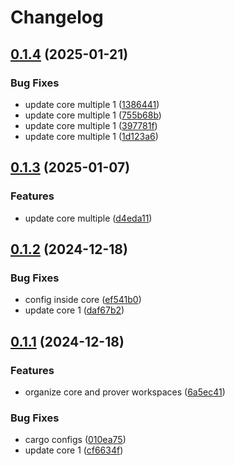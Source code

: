 # Changelog

## [0.1.4](https://github.com/antonbaliasnikov/release-please-multiple/compare/core-v0.1.3...core-v0.1.4) (2025-01-21)


### Bug Fixes

* update core multiple 1 ([1386441](https://github.com/antonbaliasnikov/release-please-multiple/commit/13864411ec7a931e6ff8ead9d4147a86bca11ac4))
* update core multiple 1 ([755b68b](https://github.com/antonbaliasnikov/release-please-multiple/commit/755b68b0a66e2ad5404fd317c2ddc85b4dbf3616))
* update core multiple 1 ([397781f](https://github.com/antonbaliasnikov/release-please-multiple/commit/397781f68343d1f0d8d61773e5b6e80a0bdfab2f))
* update core multiple 1 ([1d123a6](https://github.com/antonbaliasnikov/release-please-multiple/commit/1d123a60fc1698f86454f798e674b7fa03c883a1))

## [0.1.3](https://github.com/antonbaliasnikov/release-please-multiple/compare/core-v0.1.2...core-v0.1.3) (2025-01-07)


### Features

* update core multiple ([d4eda11](https://github.com/antonbaliasnikov/release-please-multiple/commit/d4eda1126dc518bd28c04f43352e22667cb8b945))

## [0.1.2](https://github.com/antonbaliasnikov/release-please-multiple/compare/core-v0.1.1...core-v0.1.2) (2024-12-18)


### Bug Fixes

* config inside core ([ef541b0](https://github.com/antonbaliasnikov/release-please-multiple/commit/ef541b0d0ee5a022570336c472423c612a7e0112))
* update core 1 ([daf67b2](https://github.com/antonbaliasnikov/release-please-multiple/commit/daf67b2056268cbfc189c6441afdab9dd24bdf89))

## [0.1.1](https://github.com/antonbaliasnikov/release-please-multiple/compare/core-v0.1.0...core-v0.1.1) (2024-12-18)


### Features

* organize core and prover workspaces ([6a5ec41](https://github.com/antonbaliasnikov/release-please-multiple/commit/6a5ec41494dfdc3a7fcd6bada8b56c3232bf47af))


### Bug Fixes

* cargo configs ([010ea75](https://github.com/antonbaliasnikov/release-please-multiple/commit/010ea759ec6a356848482b9937a9f0b36a30ea2f))
* update core 1 ([cf6634f](https://github.com/antonbaliasnikov/release-please-multiple/commit/cf6634fd6a9416494ef0bfb35336eb1fe9dcf9f6))
